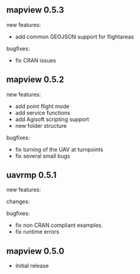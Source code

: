 ## mapview 0.5.3

new features:
  * add common GEOJSON support for flightareas
  
bugfixes:
  * fix CRAN issues
  
## mapview 0.5.2

new features:
  * add point flight mode
  * add service functions
  * add Agisoft scripting support
  * new folder structure
  
bugfixes:
  * fix turning of the UAV at turnpoints
  * fix several small bugs

## uavrmp 0.5.1

new features:

changes:

bugfixes:

  * fix non CRAN compliant examples.
  * fix runtime errors


## mapview 0.5.0

* Initial release
